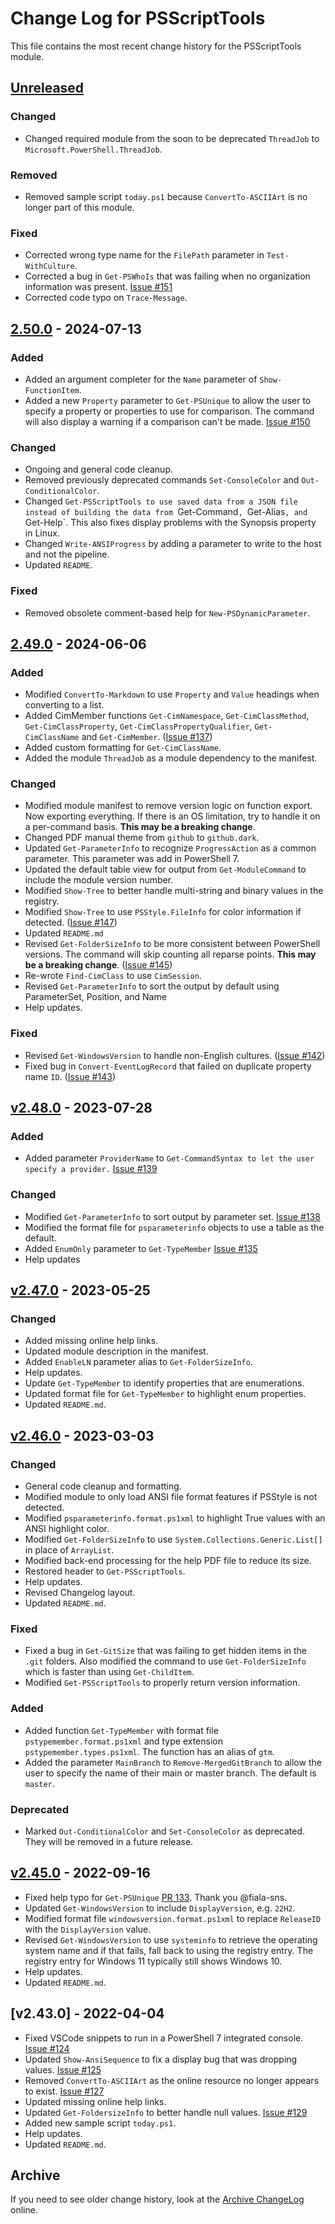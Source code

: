 # Change Log for PSScriptTools

This file contains the most recent change history for the PSScriptTools module.

## [Unreleased]
### Changed
- Changed required module from the soon to be deprecated `ThreadJob` to `Microsoft.PowerShell.ThreadJob`.

### Removed
- Removed sample script `today.ps1` because `ConvertTo-ASCIIArt` is no longer part of this module.

### Fixed
- Corrected wrong type name for the `FilePath` parameter in `Test-WithCulture`.
- Corrected a bug in `Get-PSWhoIs` that was failing when no organization information was present. [Issue #151](https://github.com/jdhitsolutions/PSScriptTools/issues/151)
- Corrected code typo on `Trace-Message`.

## [2.50.0] - 2024-07-13

### Added

- Added an argument completer for the `Name` parameter of `Show-FunctionItem`.
- Added a new `Property` parameter to `Get-PSUnique` to allow the user to specify a property or properties to use for comparison. The command will also display a warning if a comparison can't be made. [Issue #150](https://github.com/jdhitsolutions/PSScriptTools/issues/150)

### Changed

- Ongoing and general code cleanup.
- Removed previously deprecated commands `Set-ConsoleColor` and `Out-ConditionalColor`.
- Changed `Get-PSScriptTools to use saved data from a JSON file instead of building the data from `Get-Command`, `Get-Alias`, and `Get-Help`. This also fixes display problems with the Synopsis property in Linux.
- Changed `Write-ANSIProgress` by adding a parameter to write to the host and not the pipeline.
- Updated `README`.

### Fixed

- Removed obsolete comment-based help for `New-PSDynamicParameter`.

## [2.49.0] - 2024-06-06

### Added

- Modified `ConvertTo-Markdown` to use `Property` and `Value` headings when converting to a list.
- Added CimMember functions `Get-CimNamespace`, `Get-CimClassMethod`, `Get-CimClassProperty`, `Get-CimClassPropertyQualifier`, `Get-CimClassName` and `Get-CimMember`. ([Issue #137](https://github.com/jdhitsolutions/PSScriptTools/issues/137))
- Added custom formatting for `Get-CimClassName`.
- Added the module `ThreadJob` as a module dependency to the manifest.

### Changed

- Modified module manifest to remove version logic on function export. Now exporting everything. If there is an OS limitation, try to handle it on a per-command basis. **This may be a breaking change**.
- Changed PDF manual theme from `github` to `github.dark`.
- Updated `Get-ParameterInfo` to recognize `ProgressAction` as a common parameter. This parameter was add in PowerShell 7.
- Updated the default table view for output from `Get-ModuleCommand` to include the module version number.
- Modified `Show-Tree` to better handle multi-string and binary values in the registry.
- Modified `Show-Tree` to use `PSStyle.FileInfo` for color information if detected. ([Issue #147](https://github.com/jdhitsolutions/PSScriptTools/issues/147))
- Updated `README.md`
- Revised `Get-FolderSizeInfo` to be more consistent between PowerShell versions. The command will skip counting all reparse points. **This may be a breaking change**. ([Issue #145](https://github.com/jdhitsolutions/PSScriptTools/issues/145))
- Re-wrote `Find-CimClass` to use `CimSession`.
- Revised `Get-ParameterInfo` to sort the output by default using ParameterSet, Position, and Name
- Help updates.

### Fixed

- Revised `Get-WindowsVersion` to handle non-English cultures. ([Issue #142](https://github.com/jdhitsolutions/PSScriptTools/issues/142))
- Fixed bug in `Convert-EventLogRecord` that failed on duplicate property name `ID`. ([Issue #143](https://github.com/jdhitsolutions/Scripts/issues/143))

## [v2.48.0] - 2023-07-28

### Added

- Added parameter `ProviderName` to `Get-CommandSyntax to let the user specify a provider.` [Issue #139](https://github.com/jdhitsolutions/PSScriptTools/issues/139)

### Changed

- Modified `Get-ParameterInfo` to sort output by parameter set. [Issue #138](https://github.com/jdhitsolutions/PSScriptTools/issues/138)
- Modified the format file for `psparameterinfo` objects to use a table as the default.
- Added `EnumOnly` parameter to `Get-TypeMember` [Issue #135](https://github.com/jdhitsolutions/PSScriptTools/issues/135)
- Help updates

## [v2.47.0] - 2023-05-25

### Changed

- Added missing online help links.
- Updated module description in the manifest.
- Added `EnableLN` parameter alias to `Get-FolderSizeInfo`.
- Help updates.
- Update `Get-TypeMember` to identify properties that are enumerations.
- Updated format file for `Get-TypeMember` to highlight enum properties.
- Updated `README.md`.

## [v2.46.0] - 2023-03-03

### Changed

- General code cleanup and formatting.
- Modified module to only load ANSI file format features if PSStyle is not detected.
- Modified `psparameterinfo.format.ps1xml` to highlight True values with an ANSI highlight color.
- Modified `Get-FolderSizeInfo` to use `System.Collections.Generic.List[]` in place of `ArrayList`.
- Modified back-end processing for the help PDF file to reduce its size.
- Restored header to `Get-PSScriptTools`.
- Help updates.
- Revised Changelog layout.
- Updated `README.md`.

### Fixed

- Fixed a bug in `Get-GitSize` that was failing to get hidden items in the `.git` folders. Also modified the command to use `Get-FolderSizeInfo` which is faster than using `Get-ChildItem`.
- Modified `Get-PSScriptTools` to properly return version information.

### Added

- Added function `Get-TypeMember` with format file `pstypemember.format.ps1xml` and type extension `pstypemember.types.ps1xml`. The function has an alias of `gtm`.
- Added the parameter `MainBranch` to `Remove-MergedGitBranch` to allow the user to specify the name of their main or master branch. The default is `master`.

### Deprecated

- Marked `Out-ConditionalColor` and `Set-ConsoleColor` as deprecated. They will be removed in a future release.

## [v2.45.0] - 2022-09-16

- Fixed help typo for `Get-PSUnique` [PR 133](https://github.com/jdhitsolutions/PSScriptTools/pull/133). Thank you @fiala-sns.
- Updated `Get-WindowsVersion` to include `DisplayVersion`, e.g. `22H2`.
- Modified format file `windowsversion.format.ps1xml` to replace `ReleaseID` with the `DisplayVersion` value.
- Revised `Get-WindowsVersion` to use `systeminfo` to retrieve the operating system name and if that fails, fall back to using the registry entry. The registry entry for Windows 11 typically still shows Windows 10.
- Help updates.
- Updated `README.md`.

## [v2.43.0] - 2022-04-04

- Fixed VSCode snippets to run in a PowerShell 7 integrated console. [Issue #124](https://github.com/jdhitsolutions/PSScriptTools/issues/124)
- Updated `Show-AnsiSequence` to fix a display bug that was dropping values. [Issue #125](https://github.com/jdhitsolutions/PSScriptTools/issues/125)
- Removed `ConvertTo-ASCIIArt` as the online resource no longer appears to exist. [Issue #127](https://github.com/jdhitsolutions/PSScriptTools/issues/127)
- Updated missing online help links.
- Updated `Get-FoldersizeInfo` to better handle null values. [Issue #129](https://github.com/jdhitsolutions/PSScriptTools/issues/129)
- Added new sample script `today.ps1`.
- Help updates.
- Updated `README.md`.

## Archive

If you need to see older change history, look at the [Archive ChangeLog](https://github.com/jdhitsolutions/PSScriptTools/blob/master/Archive-ChangeLog.md) online.

[Unreleased]: https://github.com/jdhitsolutions/PSScriptTools/compare/v2.50.0..HEAD
[2.50.0]: https://github.com/jdhitsolutions/PSScriptTools/compare/v2.49.0..v2.50.0
[2.49.0]: https://github.com/jdhitsolutions/PSScriptTools/compare/v2.48.0..v2.49.0
[v2.48.0]: https://github.com/jdhitsolutions/PSScriptTools/compare/v2.47.0..v2.48.0
[v2.47.0]: https://github.com/jdhitsolutions/PSScriptTools/compare/v2.46.0..v2.47.0
[v2.46.0]: https://github.com/jdhitsolutions/PSScriptTools/compare/v2.45.0..v2.46.0
[v2.45.0]: https://github.com/jdhitsolutions/PSScriptTools/compare/v2.44.0..v2.45.0
[v2.44.0]: https://github.com/jdhitsolutions/PSScriptTools/compare/v2.43.0..v2.44.0